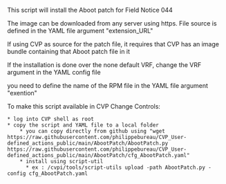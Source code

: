 This script will install the Aboot patch for Field Notice 044

The image can be downloaded from any server using https.  File source is defined in the YAML file argument "extension_URL"

If using CVP as source for the patch file, it requires that CVP has an image bundle containing that Aboot patch file in it

If the installation is done over the none default VRF, change the VRF argument in the YAML config file

you need to define the name of the RPM file in the YAML file argument "exention"



To make this script available in CVP Change Controls:

    * log into CVP shell as root
    * copy the script and YAML file to a local folder 
        * you can copy directly from github using "wget https://raw.githubusercontent.com/philippebureau/CVP_User-defined_actions_public/main/AbootPatch/AbootPatch.py https://raw.githubusercontent.com/philippebureau/CVP_User-defined_actions_public/main/AbootPatch/cfg_AbootPatch.yaml"
        * install using script-util 
          * ex : /cvpi/tools/script-utils upload -path AbootPatch.py -config cfg_AbootPatch.yaml

